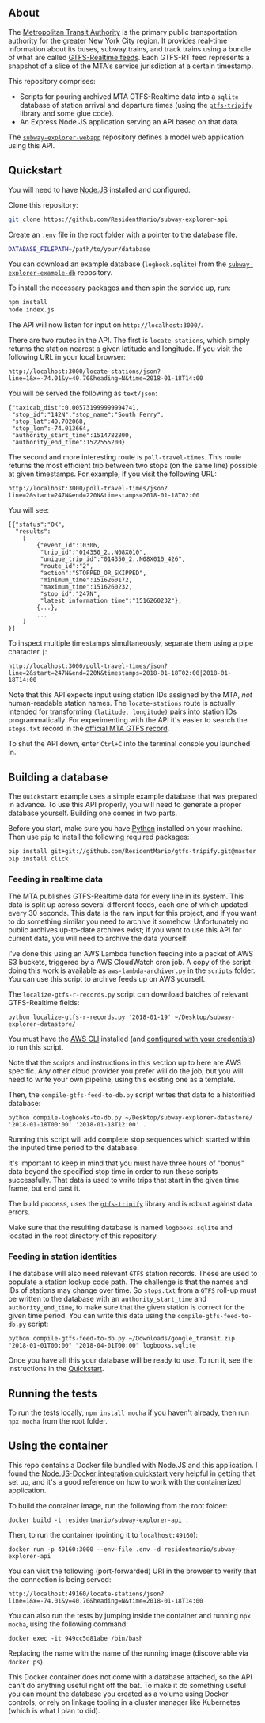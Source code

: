 ## About 

The [Metropolitan Transit Authority](https://en.wikipedia.org/wiki/Metropolitan_Transportation_Authority) is the 
primary public transportation authority for the greater New York City region. It provides real-time information about 
its buses, subway trains, and track trains using a bundle of what are called [GTFS-Realtime 
feeds](https://developers.google.com/transit/gtfs-realtime/). Each GTFS-RT feed represents a snapshot of a slice of the 
MTA's service jurisdiction at a certain timestamp.

This repository comprises:

* Scripts for pouring archived MTA GTFS-Realtime data into a `sqlite` database of station arrival and departure times (using 
the [`gtfs-tripify`](https://github.com/ResidentMario/gtfs-tripify) library and some glue code).
* An Express Node.JS application serving an API based on that data.

The [`subway-explorer-webapp`](https://github.com/ResidentMario/subway-explorer-webapp) repository defines a model web application using this API.

## Quickstart

You will need to have [Node.JS](https://nodejs.org/en/) installed and configured.

Clone this repository:

```sh
git clone https://github.com/ResidentMario/subway-explorer-api
```

Create an `.env` file in the root folder with a pointer to the database file.

```sh
DATABASE_FILEPATH=/path/to/your/database
```

You can download an example database (`logbook.sqlite`) from the 
[`subway-explorer-example-db`](https://github.com/ResidentMario/subway-explorer-example-db) repository.

To install the necessary packages and then spin the service up, run:

```sh
npm install
node index.js
```

The API will now listen for input on `http://localhost:3000/`.

There are two routes in the API. The first is `locate-stations`, which simply returns the station nearest a given 
latitude and longitude. If you visit the following URL in your local browser:

```
http://localhost:3000/locate-stations/json?line=1&x=-74.01&y=40.70&heading=N&time=2018-01-18T14:00
```

You will be served the following as `text/json`:

```
{"taxicab_dist":0.005731999999994741,
 "stop_id":"142N","stop_name":"South Ferry",
 "stop_lat":40.702068,
 "stop_lon":-74.013664,
 "authority_start_time":1514782800,
 "authority_end_time":1522555200}
```

The second and more interesting route is `poll-travel-times`. This route returns the most efficient trip between two 
stops (on the same line) possible at given timestamps. For example, if you visit the following URL:

```
http://localhost:3000/poll-travel-times/json?line=2&start=247N&end=220N&timestamps=2018-01-18T02:00
```

You will see:

```
[{"status":"OK",
  "results": 
    [
        {"event_id":10306,
         "trip_id":"014350_2..N08X010",
         "unique_trip_id":"014350_2..N08X010_426",
         "route_id":"2",
         "action":"STOPPED_OR_SKIPPED",
         "minimum_time":1516260172,
         "maximum_time":1516260232,
         "stop_id":"247N",
         "latest_information_time":"1516260232"},
        {...},
        ...
    ]
}]
```

To inspect multiple timestamps simultaneously, separate them using a pipe character `|`:

```
http://localhost:3000/poll-travel-times/json?line=2&start=247N&end=220N&timestamps=2018-01-18T02:00|2018-01-18T14:00
```

Note that this API expects input using station IDs assigned by the MTA, *not* human-readable station names. The 
`locate-stations` route is actually intended for transforming `(latitude, longitude)` pairs into station IDs 
programmatically. For experimenting with the API it's easier to search the `stops.txt` record in the [official MTA GTFS record](http://web.mta.info/developers/data/nyct/subway/google_transit.zip).

To shut the API down, enter `Ctrl+C` into the terminal console you launched in.

## Building a database

The `Quickstart` example uses a simple example database that was prepared in advance. To use this API properly, you 
will need to generate a proper database yourself. Building one comes in two parts.

Before you start, make sure you have [Python](https://www.python.org/) installed on your machine. Then use `pip` to install the following required packages:

```sh
pip install git+git://github.com/ResidentMario/gtfs-tripify.git@master
pip install click
```

### Feeding in realtime data

The MTA publishes GTFS-Realtime data for every line in its system. This data is split up across several different feeds, each one of which updated every 30 seconds. This data is the raw input for this project, and if you want to do something similar you need to archive it somehow. Unfortunately no public archives up-to-date archives exist; if you want to use this API for current data, you will need to archive the data yourself.

I've done this using an AWS Lambda function feeding into a packet of AWS S3 buckets, triggered by a AWS CloudWatch cron job. A copy of the script doing this work is available as `aws-lambda-archiver.py` in the `scripts` folder. You can use this script to archive feeds up on AWS yourself.

The `localize-gtfs-r-records.py` script can download batches of relevant GTFS-Realtime fields:

    python localize-gtfs-r-records.py '2018-01-19' ~/Desktop/subway-explorer-datastore/
    
You must have the [AWS CLI](https://aws.amazon.com/cli/) installed (and [configured with your credentials](https://docs.aws.amazon.com/cli/latest/userguide/cli-chap-getting-started.html)) to run this script.
  
Note that the scripts and instructions in this section up to here are AWS specific. Any other cloud provider you prefer will do the job, but you will need to write your own pipeline, using this existing one as a template.

Then, the `compile-gtfs-feed-to-db.py` script writes that data to a historified database:

    python compile-logbooks-to-db.py ~/Desktop/subway-explorer-datastore/ '2018-01-18T00:00' '2018-01-18T12:00' .

Running this script will add complete stop sequences which started within the inputed time period to the database.

It's important to keep in mind that you must have three hours of "bonus" data beyond the specified stop time in order
to run these scripts successfully. That data is used to write trips that start in the given time frame, but end past it.

The build process, uses the [`gtfs-tripify`](https://github.com/ResidentMario/gtfs-tripify) library and is robust 
against data errors.

Make sure that the resulting database is named  `logbooks.sqlite` and located in the root directory of this repository.

### Feeding in station identities

The database will also need relevant `GTFS` station records. These are used to populate a station lookup code path. 
The challenge is that the names and IDs of stations may change over time. So `stops.txt` from a `GTFS` roll-up must be 
written to the database with an `authority_start_time` and `authority_end_time`, to make sure that the given station 
is correct for the given time period. You can write this data using the `compile-gtfs-feed-to-db.py` script:

    python compile-gtfs-feed-to-db.py ~/Downloads/google_transit.zip "2018-01-01T00:00" "2018-04-01T00:00" logbooks.sqlite

Once you have all this your database will be ready to use. To run it, see the instructions in the [Quickstart](#Quickstart).

## Running the tests

To run the tests locally, `npm install mocha` if you haven't already, then run `npx mocha` from the root folder.

## Using the container

This repo contains a Docker file bundled with Node.JS and this application. I found the [Node.JS-Docker integration 
quickstart](https://nodejs.org/en/docs/guides/nodejs-docker-webapp/) very helpful in getting that set up, and it's a 
good reference on how to work with the containerized application.

To build the container image, run the following from the root folder:

    docker build -t residentmario/subway-explorer-api .

Then, to run the container (pointing it to `localhost:49160`):

    docker run -p 49160:3000 --env-file .env -d residentmario/subway-explorer-api

You can visit the following (port-forwarded) URI in the browser to verify that the connection is being served:

```
http://localhost:49160/locate-stations/json?line=1&x=-74.01&y=40.70&heading=N&time=2018-01-18T14:00
```


You can also run the tests by jumping inside the container and running `npx mocha`, using the following command:

    docker exec -it 949cc5d81abe /bin/bash

Replacing the name with the name of the running image (discoverable via `docker ps`).

This Docker container does not come with a database attached, so the API can't do anything useful right off the bat. 
To make it do something useful you can mount the database you created as a volume using Docker controls, or rely on 
linkage tooling in a cluster manager like Kubernetes (which is what I plan to did).
